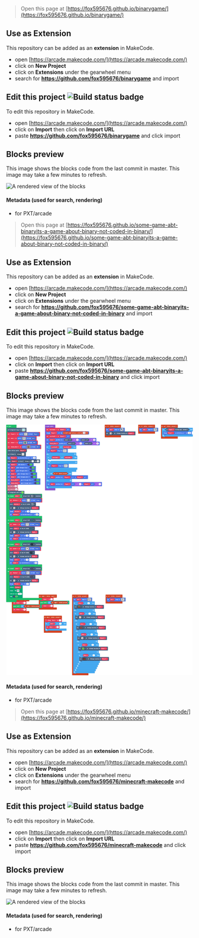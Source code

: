  


> Open this page at [https://fox595676.github.io/binarygame/](https://fox595676.github.io/binarygame/)

## Use as Extension

This repository can be added as an **extension** in MakeCode.

* open [https://arcade.makecode.com/](https://arcade.makecode.com/)
* click on **New Project**
* click on **Extensions** under the gearwheel menu
* search for **https://github.com/fox595676/binarygame** and import

## Edit this project ![Build status badge](https://github.com/fox595676/binarygame/workflows/MakeCode/badge.svg)

To edit this repository in MakeCode.

* open [https://arcade.makecode.com/](https://arcade.makecode.com/)
* click on **Import** then click on **Import URL**
* paste **https://github.com/fox595676/binarygame** and click import

## Blocks preview

This image shows the blocks code from the last commit in master.
This image may take a few minutes to refresh.

![A rendered view of the blocks](https://github.com/fox595676/binarygame/raw/master/.github/makecode/blocks.png)

#### Metadata (used for search, rendering)

* for PXT/arcade
<script src="https://makecode.com/gh-pages-embed.js"></script><script>makeCodeRender("{{ site.makecode.home_url }}", "{{ site.github.owner_name }}/{{ site.github.repository_name }}");</script>



> Open this page at [https://fox595676.github.io/some-game-abt-binaryits-a-game-about-binary-not-coded-in-binary/](https://fox595676.github.io/some-game-abt-binaryits-a-game-about-binary-not-coded-in-binary/)

## Use as Extension

This repository can be added as an **extension** in MakeCode.

* open [https://arcade.makecode.com/](https://arcade.makecode.com/)
* click on **New Project**
* click on **Extensions** under the gearwheel menu
* search for **https://github.com/fox595676/some-game-abt-binaryits-a-game-about-binary-not-coded-in-binary** and import

## Edit this project ![Build status badge](https://github.com/fox595676/some-game-abt-binaryits-a-game-about-binary-not-coded-in-binary/workflows/MakeCode/badge.svg)

To edit this repository in MakeCode.

* open [https://arcade.makecode.com/](https://arcade.makecode.com/)
* click on **Import** then click on **Import URL**
* paste **https://github.com/fox595676/some-game-abt-binaryits-a-game-about-binary-not-coded-in-binary** and click import

## Blocks preview

This image shows the blocks code from the last commit in master.
This image may take a few minutes to refresh.

![A rendered view of the blocks](https://github.com/fox595676/some-game-abt-binaryits-a-game-about-binary-not-coded-in-binary/raw/master/.github/makecode/blocks.png)

#### Metadata (used for search, rendering)

* for PXT/arcade
<script src="https://makecode.com/gh-pages-embed.js"></script><script>makeCodeRender("{{ site.makecode.home_url }}", "{{ site.github.owner_name }}/{{ site.github.repository_name }}");</script>



> Open this page at [https://fox595676.github.io/minecraft-makecode/](https://fox595676.github.io/minecraft-makecode/)

## Use as Extension

This repository can be added as an **extension** in MakeCode.

* open [https://arcade.makecode.com/](https://arcade.makecode.com/)
* click on **New Project**
* click on **Extensions** under the gearwheel menu
* search for **https://github.com/fox595676/minecraft-makecode** and import

## Edit this project ![Build status badge](https://github.com/fox595676/minecraft-makecode/workflows/MakeCode/badge.svg)

To edit this repository in MakeCode.

* open [https://arcade.makecode.com/](https://arcade.makecode.com/)
* click on **Import** then click on **Import URL**
* paste **https://github.com/fox595676/minecraft-makecode** and click import

## Blocks preview

This image shows the blocks code from the last commit in master.
This image may take a few minutes to refresh.

![A rendered view of the blocks](https://github.com/fox595676/minecraft-makecode/raw/master/.github/makecode/blocks.png)

#### Metadata (used for search, rendering)

* for PXT/arcade
<script src="https://makecode.com/gh-pages-embed.js"></script><script>makeCodeRender("{{ site.makecode.home_url }}", "{{ site.github.owner_name }}/{{ site.github.repository_name }}");</script>

